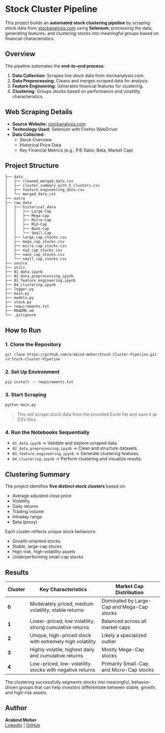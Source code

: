 
# Stock Cluster Pipeline

This project builds an **automated stock clustering pipeline** by scraping stock data from [stockanalysis.com](https://stockanalysis.com/) using **Selenium**, processing the data, generating features, and clustering stocks into meaningful groups based on financial characteristics.

## Overview
The pipeline automates the **end-to-end process**:
1. **Data Collection**: Scrapes live stock data from stockanalysis.com.
2. **Data Preprocessing**: Cleans and merges scraped data for analysis.
3. **Feature Engineering**: Generates financial features for clustering.
4. **Clustering**: Groups stocks based on performance and volatility characteristics.

## Web Scraping Details
- **Source Website:** [stockanalysis.com](https://stockanalysis.com/)
- **Technology Used:** Selenium with Firefox WebDriver
- **Data Collected:**
  - Stock Overview
  - Historical Price Data
  - Key Financial Metrics (e.g., P/E Ratio, Beta, Market Cap)

## Project Structure
```
├── data
│   ├── cleaned_merged_data.csv
│   ├── cluster_summary_with_5_clusters.csv
│   ├── feature_engineering_data.csv
│   └── merged_data.csv
├── extra
├── raw_data
│   ├── historical_data
│   │   ├── Large-Cap
│   │   ├── Mega-Cap
│   │   ├── Micro-Cap
│   │   ├── Mid-Cap
│   │   ├── Nano-Cap
│   │   └── Small-Cap
│   ├── large_cap_stocks.csv
│   ├── mega_cap_stocks.csv
│   ├── micro_cap_stocks.csv
│   ├── mid_cap_stocks.csv
│   ├── nano_cap_stocks.csv
│   └── small_cap_stocks.csv
├── source
├── utils
├── 01_data.ipynb
├── 02_data_preprocessing.ipynb
├── 03_feature_engineering.ipynb
├── 04_clustering.ipynb
├── logger.py
├── main.py
├── models.py
├── stock.py
├── requirements.txt
├── README.md
└── .gitignore
```

## How to Run

### 1. Clone the Repository
```bash
git clone https://github.com/arabind-meher/Stock-Cluster-Pipeline.git
cd Stock-Cluster-Pipeline
```

### 2. Set Up Environment
```bash
pip install -r requirements.txt
```

### 3. Start Scraping
```bash
python main.py
```
> This will scrape stock data from the provided Excel file and save it as CSV files.

### 4. Run the Notebooks Sequentially
- `01_data.ipynb` → Validate and explore scraped data.
- `02_data_preprocessing.ipynb` → Clean and structure datasets.
- `03_feature_engineering.ipynb` → Generate clustering features.
- `04_clustering.ipynb` → Perform clustering and visualize results.

## Clustering Summary
The project identifies **five distinct stock clusters** based on:
- Average adjusted close price
- Volatility
- Daily returns
- Trading volume
- Intraday range
- Beta (proxy)

Each cluster reflects unique stock behaviors:
- Growth-oriented stocks
- Stable, large-cap stocks
- High-risk, high-volatility assets
- Underperforming small-cap stocks

## Results

| Cluster | Key Characteristics | Market Cap Distribution |
|---------|---------------------|-------------------------|
| **0**   | Moderately priced, medium volatility, stable returns | Dominated by Large-Cap and Mega-Cap stocks |
| **1**   | Lower-priced, low volatility, strong cumulative returns | Balanced across all market caps |
| **2**   | Unique, high-priced stock with extremely high volatility | Likely a specialized outlier |
| **3**   | Highly volatile, highest daily and cumulative returns | Mostly Mega-Cap stocks |
| **4**   | Low-priced, low-volatility stocks with negative returns | Primarily Small-Cap and Micro-Cap stocks |

The clustering successfully segments stocks into meaningful, behavior-driven groups that can help investors differentiate between stable, growth, and high-risk assets.

## Author
**Arabind Meher**  
[LinkedIn](https://www.linkedin.com/in/arabind-meher) | [GitHub](https://github.com/arabind-meher)